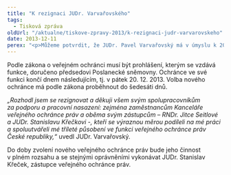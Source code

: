 ```yaml
---
title: "K rezignaci JUDr. Varvařovského"
tags:
  - Tisková zpráva
oldUrl: "/aktualne/tiskove-zpravy-2013/k-rezignaci-judr-varvarovskeho"
date: 2013-12-11
perex: "<p>Můžeme potvrdit, že JUDr. Pavel Varvařovský má v úmyslu k 20. prosinci tohoto roku rezignovat na funkci veřejného ochránce práv. Rozhodl se, že důvody tohoto kroku nebude uvádět.</p>"
---
```


<!-- imported from the old website -->

<p>Podle zákona o veřejném ochránci musí být prohlášení, kterým se vzdává funkce, doručeno předsedovi Poslanecké sněmovny. Ochránce ve své funkci končí dnem následujícím, tj. v pátek 20. 12. 2013. Volba nového ochránce má podle zákona proběhnout do šedesáti dnů.</p><p><em>„Rozhodl jsem se rezignovat a děkuji všem svým spolupracovníkům za podporu a pracovní nasazení: zejména zaměstnancům Kan<img src="typo3/clear.gif" class="t3-TCEforms-reqImg" name="req_tt_news_NEW52a86353cee55_bodytext" alt="" />celáře veřejného ochránce práv a oběma svým zástupcům &ndash; RNDr. Jitce Seitlové a JUDr. Stanislavu Křečkovi -, kteří se výraznou měrou podíleli na mé práci a spoluutvářeli mé tříleté působení ve funkci veřejného ochránce práv České republiky,“</em> uvedl JUDr. Varvařovský.</p><p>Do doby zvolení nového veřejného ochránce práv bude jeho činnost v plném rozsahu a se stejnými oprávněními vykonávat JUDr. Stanislav Křeček, zástupce veřejného ochránce práv.</p>
